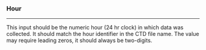 ### Hour

***

This input should be the numeric hour (24 hr clock) in which data was collected. It should match the hour identifier in the CTD file name. The value may require leading zeros, it should always be two-digits.

